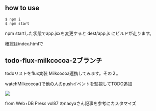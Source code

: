 ## how to use

```
$ npm i
$ npm start
```

npm startした状態でapp.jsxを変更すると dest/app.js にビルドが走ります。

確認はindex.htmlで

## todo-flux-milkcocoa-2ブランチ

todoリストをflux実装
Milkcocoa連携してみます。その２。

watchMilkcocoa()で他の人のpushイベントを監視してTODO追加

![](http://i.gyazo.com/647651c91d4c36b242204cf4c18ebc72.gif)

from Web+DB Press vol87 のnaoyaさん記事を参考にカスタマイズ
